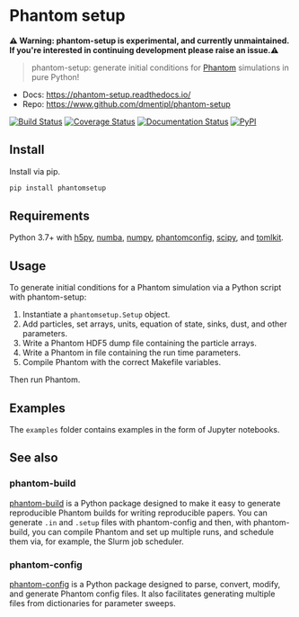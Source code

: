 Phantom setup
=============

**⚠️ Warning: phantom-setup is experimental, and currently unmaintained. If you're interested in continuing development please raise an issue.⚠️**

> phantom-setup: generate initial conditions for [Phantom](https://github.com/danieljprice/phantom) simulations in pure Python!

+ Docs: https://phantom-setup.readthedocs.io/
+ Repo: https://www.github.com/dmentipl/phantom-setup

[![Build Status](https://github.com/dmentipl/phantom-setup/actions/workflows/tests.yml/badge.svg)](https://github.com/dmentipl/phantom-setup/actions)
[![Coverage Status](https://coveralls.io/repos/github/dmentipl/phantom-setup/badge.svg?branch=master)](https://coveralls.io/github/dmentipl/phantom-setup?branch=master)
[![Documentation Status](https://readthedocs.org/projects/phantom-setup/badge/?version=latest)](https://phantom-setup.readthedocs.io/en/latest/?badge=latest)
[![PyPI](https://img.shields.io/pypi/v/phantomsetup)](https://pypi.org/project/phantomsetup/)

Install
-------

Install via pip.

```bash
pip install phantomsetup
```

Requirements
------------

Python 3.7+ with [h5py](https://www.h5py.org/), [numba](http://numba.pydata.org/), [numpy](https://numpy.org/), [phantomconfig](https://github.com/dmentipl/phantom-config), [scipy](https://www.scipy.org/), and [tomlkit](https://github.com/sdispater/tomlkit).

Usage
-----

To generate initial conditions for a Phantom simulation via a Python script with phantom-setup:

1. Instantiate a `phantomsetup.Setup` object.
2. Add particles, set arrays, units, equation of state, sinks, dust, and other parameters.
3. Write a Phantom HDF5 dump file containing the particle arrays.
4. Write a Phantom in file containing the run time parameters.
5. Compile Phantom with the correct Makefile variables.

Then run Phantom.

Examples
--------

The `examples` folder contains examples in the form of Jupyter notebooks.

See also
--------

### phantom-build

[phantom-build](https://github.com/dmentipl/phantom-build) is a Python package designed to make it easy to generate reproducible Phantom builds for writing reproducible papers. You can generate `.in` and `.setup` files with phantom-config and then, with phantom-build, you can compile Phantom and set up multiple runs, and schedule them via, for example, the Slurm job scheduler.

### phantom-config

[phantom-config](https://github.com/dmentipl/phantom-config) is a Python package designed to parse, convert, modify, and generate Phantom config files. It also facilitates generating multiple files from dictionaries for parameter sweeps.
